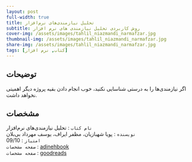 ```yaml
---
layout: post
full-width: true
title: تحلیل نیازمندی‌های نرم‌افزار
subtitle: روش کاربردی تحلیل نیازمندی های نرم افزار
cover-img: /assets/images/tahlil_niazmandi_narmafzar.jpg
thumbnail-img: /assets/images/tahlil_niazmandi_narmafzar.jpg
share-img: /assets/images/tahlil_niazmandi_narmafzar.jpg
tags: [کتاب, نرم افزار]
---
```


## توضیحات
اگر نیازمندی‌ها را به درستی شناسایی نکنید، خوب انجام دادن بقیه پروژه دیگر اهمیتی نخواهد داشت.  

## مشخصات
`نام کتاب` : تحلیل نیازمندی‌های نرم‌افزار  
`نویسنده` : پویا شهبازیان، مظفر ایراف، یوسف مهرداد بی‌بلان  
`امتیاز` : 09/10  
`صفحه مشخصات` : [adinehbook](https://www.adinehbook.com/gp/product/9643884000)  
`صفحه مشخصات` : [goodreads](https://www.goodreads.com/book/show/13609741)  